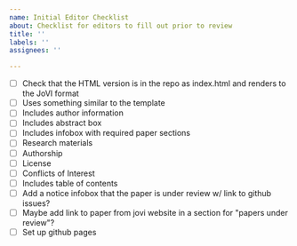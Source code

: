 ```yaml
---
name: Initial Editor Checklist
about: Checklist for editors to fill out prior to review
title: ''
labels: ''
assignees: ''

---
```


-[ ] Check that the HTML version is in the repo as index.html and renders to the JoVI format
-[ ] Uses something similar to the template
-[ ] Includes author information
-[ ] Includes abstract box
-[ ] Includes infobox with required paper sections
-[ ] Research materials
-[ ] Authorship
-[ ] License
-[ ] Conflicts of Interest
-[ ] Includes table of contents
-[ ] Add a notice infobox that the paper is under review w/ link to github issues?
-[ ] Maybe add link to paper from jovi website in a section for "papers under review"?
-[ ] Set up github pages
